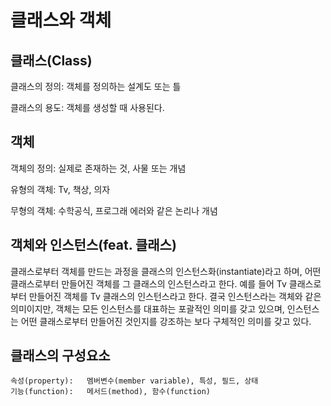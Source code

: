 # 클래스와 객체

## 클래스(Class)

클래스의 정의: 객체를 정의하는 설계도 또는 틀

클래스의 용도: 객체를 생성할 때 사용된다.

## 객체

객체의 정의: 실제로 존재하는 것, 사물 또는 개념

유형의 객체: Tv, 책상, 의자

무형의 객체: 수학공식, 프로그래 에러와 같은 논리나 개념

## 객체와 인스턴스(feat. 클래스)

클래스로부터 객체를 만드는 과정을 클래스의 인스턴스화(instantiate)라고 하며, 어떤 클래스로부터 만들어진 객체를 그 클래스의 인스턴스라고 한다. 예를 들어 Tv 클래스로부터 만들어진 객체를 Tv 클래스의 인스턴스라고 한다. 결국 인스턴스라는 객체와 같은 의미이지만, 객체는 모든 인스턴스를 대표하는 포괄적인 의미를 갖고 있으며, 인스턴스는 어떤 클래스로부터 만들어진 것인지를 강조하는 보다 구체적인 의미를 갖고 있다.

## 클래스의 구성요소

~~~
속성(property):	멤버변수(member variable), 특성, 필드, 상태
기능(function):	메서드(method), 함수(function)
~~~

